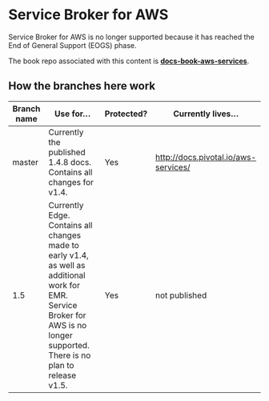 # Service Broker for AWS

Service Broker for AWS is no longer supported
because it has reached the End of General Support (EOGS) phase.

The book repo associated with this content is [**docs-book-aws-services**](https://github.com/pivotal-cf/docs-book-aws-services/).

## How the branches here work

| Branch name | Use for… | Protected? | Currently lives…
|-------------| ------| ------| ------|
| master      | Currently the published 1.4.8 docs. Contains all changes for v1.4. | Yes | http://docs.pivotal.io/aws-services/ |
| 1.5         | Currently Edge. Contains all changes made to early v1.4, as well as additional work for EMR. Service Broker for AWS is no longer supported. There is no plan to release v1.5. | Yes | not published |
